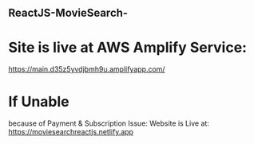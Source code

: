 ## ReactJS-MovieSearch-
# Site is live at AWS Amplify Service: 
  https://main.d35z5yvdjbmh9u.amplifyapp.com/

# If Unable 
  because of Payment & Subscription Issue: 
  Website is Live at: https://moviesearchreactjs.netlify.app
